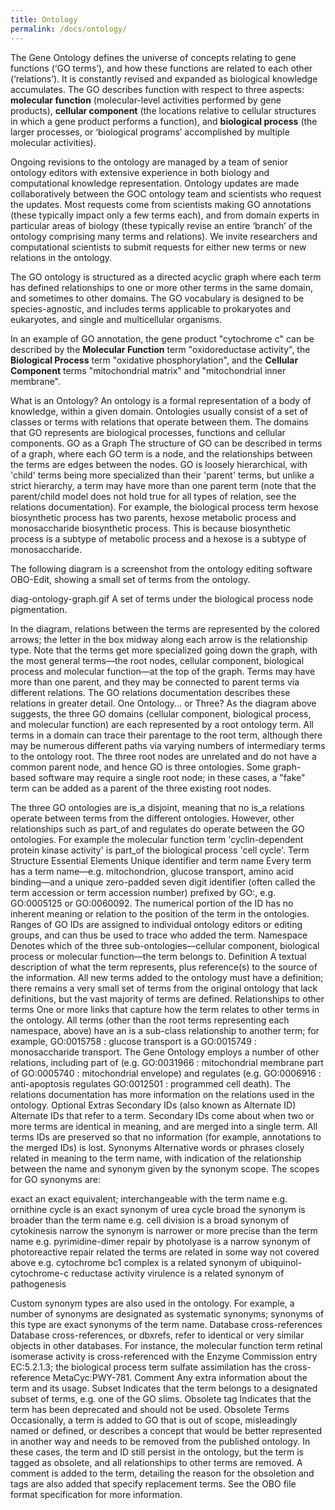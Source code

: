 ```yaml
---
title: Ontology
permalink: /docs/ontology/
---
```


The Gene Ontology defines the universe of concepts relating to gene functions (‘GO terms’), and how these functions are related to each other (‘relations’). It is constantly revised and expanded as biological knowledge accumulates. The GO describes function with respect to three aspects: **molecular function** (molecular-level activities performed by gene products), **cellular component** (the locations relative to cellular structures in which a gene product performs a function), and **biological process** (the larger processes, or ‘biological programs’ accomplished by multiple molecular activities).

Ongoing revisions to the ontology are managed by a team of senior ontology editors with extensive experience in both biology and computational knowledge representation. Ontology updates are made collaboratively between the GOC ontology team and scientists who request the updates. Most requests come from scientists making GO annotations (these typically impact only a few terms each), and from domain experts in particular areas of biology (these typically revise an entire ‘branch’ of the ontology comprising many terms and relations). We invite researchers and computational scientists to submit requests for either new terms or new relations in the ontology.

The GO ontology is structured as a directed acyclic graph where each term has defined relationships to one or more other terms in the same domain, and sometimes to other domains. The GO vocabulary is designed to be species-agnostic, and includes terms applicable to prokaryotes and eukaryotes, and single and multicellular organisms.

In an example of GO annotation, the gene product "cytochrome c" can be described by the **Molecular Function** term "oxidoreductase activity", the **Biological Process** term "oxidative phosphorylation", and the **Cellular Component** terms "mitochondrial matrix" and "mitochondrial inner membrane".

What is an Ontology?
An ontology is a formal representation of a body of knowledge, within a given domain. Ontologies usually consist of a set of classes or terms with relations that operate between them. The domains that GO represents are biological processes, functions and cellular components.
GO as a Graph
The structure of GO can be described in terms of a graph, where each GO term is a node, and the relationships between the terms are edges between the nodes. GO is loosely hierarchical, with 'child' terms being more specialized than their 'parent' terms, but unlike a strict hierarchy, a term may have more than one parent term (note that the parent/child model does not hold true for all types of relation, see the relations documentation). For example, the biological process term hexose biosynthetic process has two parents, hexose metabolic process and monosaccharide biosynthetic process. This is because biosynthetic process is a subtype of metabolic process and a hexose is a subtype of monosaccharide.

The following diagram is a screenshot from the ontology editing software OBO-Edit, showing a small set of terms from the ontology.

diag-ontology-graph.gif A set of terms under the biological process node pigmentation.

In the diagram, relations between the terms are represented by the colored arrows; the letter in the box midway along each arrow is the relationship type. Note that the terms get more specialized going down the graph, with the most general terms—the root nodes, cellular component, biological process and molecular function—at the top of the graph. Terms may have more than one parent, and they may be connected to parent terms via different relations. The GO relations documentation describes these relations in greater detail.
One Ontology... or Three?
As the diagram above suggests, the three GO domains (cellular component, biological process, and molecular function) are each represented by a root ontology term. All terms in a domain can trace their parentage to the root term, although there may be numerous different paths via varying numbers of intermediary terms to the ontology root. The three root nodes are unrelated and do not have a common parent node, and hence GO is three ontologies. Some graph-based software may require a single root node; in these cases, a "fake" term can be added as a parent of the three existing root nodes.

The three GO ontologies are is_a disjoint, meaning that no is_a relations operate between terms from the different ontologies. However, other relationships such as part_of and regulates do operate between the GO ontologies. For example the molecular function term 'cyclin-dependent protein kinase activity' is part_of the biological process 'cell cycle'.
Term Structure
Essential Elements
Unique identifier and term name
Every term has a term name—e.g. mitochondrion, glucose transport, amino acid binding—and a unique zero-padded seven digit identifier (often called the term accession or term accession number) prefixed by GO:, e.g. GO:0005125 or GO:0060092. The numerical portion of the ID has no inherent meaning or relation to the position of the term in the ontologies. Ranges of GO IDs are assigned to individual ontology editors or editing groups, and can thus be used to trace who added the term.
Namespace
Denotes which of the three sub-ontologies—cellular component, biological process or molecular function—the term belongs to.
Definition
A textual description of what the term represents, plus reference(s) to the source of the information. All new terms added to the ontology must have a definition; there remains a very small set of terms from the original ontology that lack definitions, but the vast majority of terms are defined.
Relationships to other terms
One or more links that capture how the term relates to other terms in the ontology. All terms (other than the root terms representing each namespace, above) have an is a sub-class relationship to another term; for example, GO:0015758 : glucose transport is a GO:0015749 : monosaccharide transport. The Gene Ontology employs a number of other relations, including part of (e.g. GO:0031966 : mitochondrial membrane part of GO:0005740 : mitochondrial envelope) and regulates (e.g. GO:0006916 : anti-apoptosis regulates GO:0012501 : programmed cell death). The relations documentation has more information on the relations used in the ontology.
Optional Extras
Secondary IDs (also known as Alternate ID)
Alternate IDs that refer to a term. Secondary IDs come about when two or more terms are identical in meaning, and are merged into a single term. All terms IDs are preserved so that no information (for example, annotations to the merged IDs) is lost.
Synonyms
Alternative words or phrases closely related in meaning to the term name, with indication of the relationship between the name and synonym given by the synonym scope. The scopes for GO synonyms are:

exact
    an exact equivalent; interchangeable with the term name 
    e.g. ornithine cycle is an exact synonym of urea cycle 
broad
    the synonym is broader than the term name 
    e.g. cell division is a broad synonym of cytokinesis 
narrow
    the synonym is narrower or more precise than the term name 
    e.g. pyrimidine-dimer repair by photolyase is a narrow synonym of photoreactive repair 
related
    the terms are related in some way not covered above 
    e.g. cytochrome bc1 complex is a related synonym of ubiquinol-cytochrome-c reductase activity virulence is a related synonym of pathogenesis 

Custom synonym types are also used in the ontology. For example, a number of synonyms are designated as systematic synonyms; synonyms of this type are exact synonyms of the term name.
Database cross-references
Database cross-references, or dbxrefs, refer to identical or very similar objects in other databases. For instance, the molecular function term retinal isomerase activity is cross-referenced with the Enzyme Commission entry EC:5.2.1.3; the biological process term sulfate assimilation has the cross-reference MetaCyc:PWY-781.
Comment
Any extra information about the term and its usage.
Subset
Indicates that the term belongs to a designated subset of terms, e.g. one of the GO slims.
Obsolete tag
Indicates that the term has been deprecated and should not be used.
Obsolete Terms
Occasionally, a term is added to GO that is out of scope, misleadingly named or defined, or describes a concept that would be better represented in another way and needs to be removed from the published ontology. In these cases, the term and ID still persist in the ontology, but the term is tagged as obsolete, and all relationships to other terms are removed. A comment is added to the term, detailing the reason for the obsoletion and tags are also added that specify replacement terms. See the OBO file format specification for more information.
